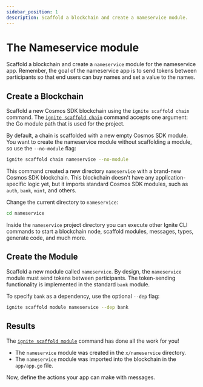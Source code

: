 ```yaml
---
sidebar_position: 1
description: Scaffold a blockchain and create a nameservice module.
---
```


# The Nameservice module

Scaffold a blockchain and create a `nameservice` module for the nameservice app.
Remember, the goal of the nameservice app is to send tokens between participants
so that end users can buy names and set a value to the names.

## Create a Blockchain

Scaffold a new Cosmos SDK blockchain using the `ignite scaffold chain` command.
The [`ignite scaffold chain`](https://docs.ignite.com/cli#ignite-scaffold-chain)
command accepts one argument: the Go module path that is used for the project.

By default, a chain is scaffolded with a new empty Cosmos SDK module. You want
to create the nameservice module without scaffolding a module, so use the
`--no-module` flag:

```bash
ignite scaffold chain nameservice --no-module
```

This command created a new directory `nameservice` with a brand-new Cosmos SDK
blockchain. This blockchain doesn't have any application-specific logic yet, but
it imports standard Cosmos SDK modules, such as `auth`, `bank`, `mint`, and
others.

Change the current directory to `nameservice`:

```bash
cd nameservice
```

Inside the `nameservice` project directory you can execute other Ignite CLI
commands to start a blockchain node, scaffold modules, messages, types, generate
code, and much more.

## Create the Module

Scaffold a new module called `nameservice`. By design, the `nameservice` module
must send tokens between participants. The token-sending functionality is
implemented in the standard `bank` module.

To specify `bank` as a dependency, use the optional `--dep` flag:

```bash
ignite scaffold module nameservice --dep bank
```

## Results

The [`ignite scaffold module`](https://docs.ignite.com/cli#ignite-scaffold-module) command has done all the work for you!

- The `nameservice` module was created in the `x/nameservice` directory.
- The `nameservice` module was imported into the blockchain in the `app/app.go`
  file.

Now, define the actions your app can make with messages.
